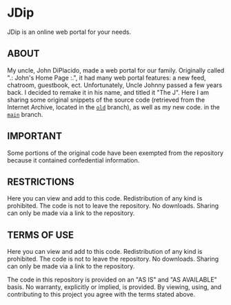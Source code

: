 # JDip
JDip is an online web portal for your needs.

## ABOUT
My uncle, John DiPlacido, made a web portal for our family. Originally called ".: John's Home Page :.", it had many web portal features: a new feed, chatroom, guestbook, ect. Unfortunately, Uncle Johnny passed a few years back. I decided to remake it in his name, and titled it "The J". Here I am sharing some original snippets of the source code (retrieved from the Internet Archive, located in the [`old`](https://github.com/lfils658/JDip/tree/old) branch), as well as my new code. in the [`main`](https://github.com/lfils658/JDip/tree/main) branch.

## IMPORTANT
Some portions of the original code have been exempted from the repository because it contained confedential information.

<!--
  note: disallowing others to view and fork code is actually against github TOS.
  also, all these sections below should be placed in the license instead of in the readme.
  usually youd want to use a premade license instead but making your own is okay.
-->
## RESTRICTIONS

Here you can view and add to this code. Redistribution of any kind is prohibited.
The code is not to leave the repository. No downloads. Sharing can only be made via a link to the repository.

## TERMS OF USE

Here you can view and add to this code. Redistribution of any kind is prohibited.
The code is not to leave the repository. No downloads. Sharing can only be made via a link to the repository.

The code in this repository is provided on an "AS IS" and "AS AVAILABLE" basis. No warranty, explicitly or implied, is provided. By viewing, using, and contributing to this project you agree with the terms stated above.
